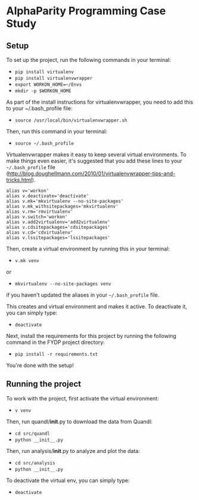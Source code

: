 # AlphaParity Programming Case Study

## Setup

To set up the project, run the following commands in your terminal:

* `pip install virtualenv`
* `pip install virtualenvwrapper`
* `export WORKON_HOME=~/Envs`
* `mkdir -p $WORKON_HOME`

As part of the install instructions for virtualenvwrapper, you need to add this to your ~/.bash_profile file:

* `source /usr/local/bin/virtualenvwrapper.sh`

Then, run this command in your terminal:

* `source ~/.bash_profile`

Virtualenvwrapper makes it easy to keep several virtual environments. To make things even easier, it's suggested that you add these lines to your `~/.bash_profile` file (http://blog.doughellmann.com/2010/01/virtualenvwrapper-tips-and-tricks.html).

```
alias v='workon'
alias v.deactivate='deactivate'
alias v.mk='mkvirtualenv --no-site-packages'
alias v.mk_withsitepackages='mkvirtualenv'
alias v.rm='rmvirtualenv'
alias v.switch='workon'
alias v.add2virtualenv='add2virtualenv'
alias v.cdsitepackages='cdsitepackages'
alias v.cd='cdvirtualenv'
alias v.lssitepackages='lssitepackages'
```

Then, create a virtual environment by running this in your terminal:

* `v.mk venv`

or 

* `mkvirtualenv --no-site-packages venv`

if you haven't updated the aliases in your `~/.bash_profile` file.

This creates and virtual environment and makes it active. To deactivate it, you can simply type:

* `deactivate`

Next, install the requirements for this project by running the following command in the FYDP project directory:

* `pip install -r requirements.txt`

You're done with the setup!

## Running the project

To work with the project, first activate the virtual environment:

* `v venv`

Then, run quandl/__init__.py to download the data from Quandl:

* `cd src/quandl`
* `python __init__.py`

Then, run analysis/__init__.py to analyze and plot the data:

* `cd src/analysis`
* `python __init__.py`

To deactivate the virtual env, you can simply type:

* `deactivate`


